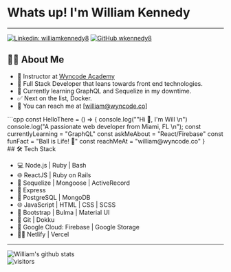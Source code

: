 # Whats up! I'm William Kennedy

---

[![Linkedin: williamkennedy8](https://img.shields.io/badge/-williamkennedy8-blue?style=flat-square&logo=Linkedin&logoColor=white&link=https://www.linkedin.com/in/williamkennedy8/)](https://www.linkedin.com/in/williamkennedy8/)
[![GitHub wkennedy8](https://img.shields.io/github/followers/wkennedy8?label=follow&style=social)](https://github.com/wkennedy8)

## 👨‍💻 About Me

- 💼 Instructor at [Wyncode Academy](https://github.com/wyncode)
- 🤔 Full Stack Developer that leans towards front end technologies.
- 🌱 Currently learning GraphQL and Sequelize in my downtime.
- ✅ Next on the list, Docker.
- 📩 You can reach me at [william@wyncode.co]

<div>
```cpp  
                                    const HelloThere = () => {
                                      console.log(""Hi 👋, I'm Will \n")
                                      console.log("A passionate web developer from Miami, FL \n");
                                      const currentlyLearning = "GraphQL"
                                      const askMeAbout = "React/Firebase"
                                      const funFact = "Ball is Life! 🏀"
                                      const reachMeAt = "william@wyncode.co"
                                    }
                                  
</div>
## 🛠 Tech Stack

- 💻 Node.js | Ruby | Bash
- 🌐 ReactJS | Ruby on Rails
- 🦊 Sequelize | Mongoose | ActiveRecord
- 🐙 Express
- 🐘 PostgreSQL | MongoDB
- 🌐 JavaScript | HTML | CSS | SCSS
- 🦜 Bootstrap | Bulma | Material UI
- 🔧 Git | Dokku
- 🚢 Google Cloud: Firebase | Google Storage
- 🏄‍♂️ Netlify | Vercel

---

![William's github stats](https://github-readme-stats.vercel.app/api?username=wkennedy8&show_icons=true)
<br />
![visitors](https://visitor-badge.laobi.icu/badge?page_id=wkennedy8.wkennedy8)

<!--
**wkennedy8/wkennedy8** is a ✨ _special_ ✨ repository because its `README.md` (this file) appears on your GitHub profile.

Here are some ideas to get you started:

- 🔭 I’m currently working on ...
- 🌱 I’m currently learning ...
- 👯 I’m looking to collaborate on ...
- 🤔 I’m looking for help with ...
- 💬 Ask me about ...
- 📫 How to reach me: ...
- 😄 Pronouns: ...
- ⚡ Fun fact: ...
-->
